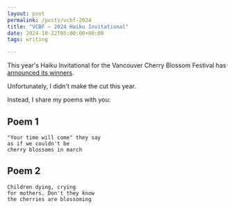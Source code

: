 ```yaml
---
layout: post
permalink: /posts/vcbf-2024
title: "VCBF — 2024 Haiku Invitational"
date: 2024-10-22T05:00:00+00:00
tags: writing

---
```


This year's Haiku Invitational for the Vancouver Cherry Blossom Festival has [announced its winners](https://vcbf.ca/winning_haiku/2024-winning-haiku/).

Unfortunately, I didn't make the cut this year.

Instead, I share my poems with you:

## Poem 1

```
"Your time will come" they say
as if we couldn't be
cherry blossoms in march
```

## Poem 2

```
Children dying, crying
for mothers. Don't they know
the cherries are blossoming
```
